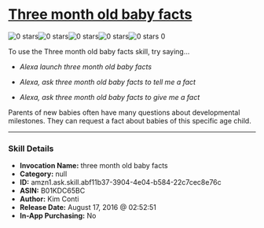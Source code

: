 # [Three month old baby facts](http://alexa.amazon.com/#skills/amzn1.ask.skill.abf11b37-3904-4e04-b584-22c7cec8e76c)
![0 stars](../../images/ic_star_border_black_18dp_1x.png)![0 stars](../../images/ic_star_border_black_18dp_1x.png)![0 stars](../../images/ic_star_border_black_18dp_1x.png)![0 stars](../../images/ic_star_border_black_18dp_1x.png)![0 stars](../../images/ic_star_border_black_18dp_1x.png) 0

To use the Three month old baby facts skill, try saying...

* *Alexa launch three month old baby facts*

* *Alexa, ask three month old baby facts to tell me a fact*

* *Alexa, ask three month old baby facts to give me a fact*

Parents of new babies often have many questions about developmental milestones. They can request a fact about babies of this specific age child.

***

### Skill Details

* **Invocation Name:** three month old baby facts
* **Category:** null
* **ID:** amzn1.ask.skill.abf11b37-3904-4e04-b584-22c7cec8e76c
* **ASIN:** B01KDC65BC
* **Author:** Kim Conti
* **Release Date:** August 17, 2016 @ 02:52:51
* **In-App Purchasing:** No
